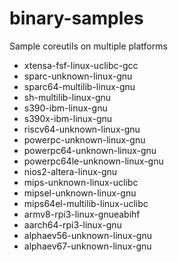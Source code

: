 # binary-samples
Sample coreutils on multiple platforms

- xtensa-fsf-linux-uclibc-gcc
- sparc-unknown-linux-gnu
- sparc64-multilib-linux-gnu
- sh-multilib-linux-gnu
- s390-ibm-linux-gnu
- s390x-ibm-linux-gnu
- riscv64-unknown-linux-gnu
- powerpc-unknown-linux-gnu
- powerpc64-unknown-linux-gnu
- powerpc64le-unknown-linux-gnu
- nios2-altera-linux-gnu
- mips-unknown-linux-uclibc
- mipsel-unknown-linux-gnu
- mips64el-multilib-linux-uclibc
- armv8-rpi3-linux-gnueabihf
- aarch64-rpi3-linux-gnu
- alphaev56-unknown-linux-gnu
- alphaev67-unknown-linux-gnu
